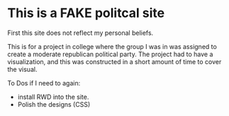 # This is a FAKE politcal site 
First this site does not reflect my personal beliefs.

This is for a project in college where the group I was in was assigned to create a moderate republican political party.
The project had to have a visualization, and this was constructed in a short amount of time to cover the visual.

To Dos if I need to again:
- install RWD into the site.
- Polish the designs (CSS)
